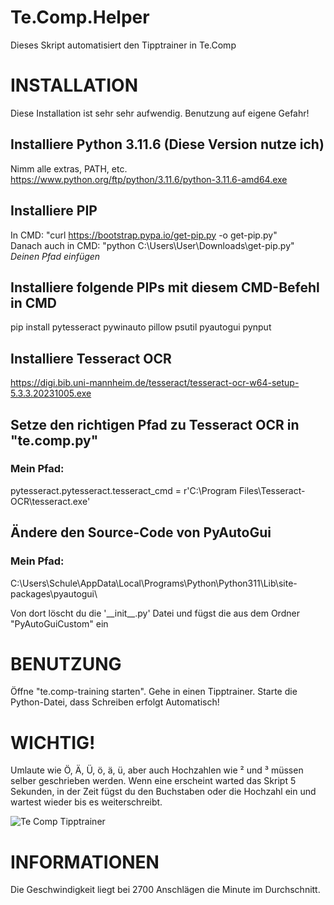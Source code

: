 # Te.Comp.Helper
Dieses Skript automatisiert den Tipptrainer in Te.Comp

# INSTALLATION
Diese Installation ist sehr sehr aufwendig. Benutzung auf eigene Gefahr!

## Installiere Python 3.11.6 (Diese Version nutze ich) 
Nimm alle extras, PATH, etc. https://www.python.org/ftp/python/3.11.6/python-3.11.6-amd64.exe

## Installiere PIP
In CMD: "curl https://bootstrap.pypa.io/get-pip.py -o get-pip.py"\
Danach auch in CMD: "python C:\Users\User\Downloads\get-pip.py" _Deinen Pfad einfügen_

## Installiere folgende PIPs mit diesem CMD-Befehl in CMD
pip install pytesseract pywinauto pillow psutil pyautogui pynput

## Installiere Tesseract OCR
https://digi.bib.uni-mannheim.de/tesseract/tesseract-ocr-w64-setup-5.3.3.20231005.exe

## Setze den richtigen Pfad zu Tesseract OCR in "te.comp.py"
### Mein Pfad:
pytesseract.pytesseract.tesseract_cmd = r'C:\Program Files\Tesseract-OCR\tesseract.exe'

## Ändere den Source-Code von PyAutoGui
### Mein Pfad:
C:\Users\Schule\AppData\Local\Programs\Python\Python311\Lib\site-packages\pyautogui\
<p>Von dort löscht du die '__init__.py' Datei und fügst die aus dem Ordner "PyAutoGuiCustom" ein

# BENUTZUNG
Öffne "te.comp-training starten". Gehe in einen Tipptrainer. Starte die Python-Datei, dass Schreiben erfolgt Automatisch!

# WICHTIG!
Umlaute wie Ö, Ä, Ü, ö, ä, ü, aber auch Hochzahlen wie ² und ³ müssen selber geschrieben werden. Wenn eine erscheint warted das Skript 5 Sekunden, in der Zeit fügst du den Buchstaben oder die Hochzahl ein und wartest wieder bis es weiterschreibt.

![Te Comp Tipptrainer](https://github.com/OVRBCK/Te.Comp.Helper/assets/110503465/6b0d323b-b1a4-4c12-ab42-1c18f9a2498a)

# INFORMATIONEN
Die Geschwindigkeit liegt bei 2700 Anschlägen die Minute im Durchschnitt.
